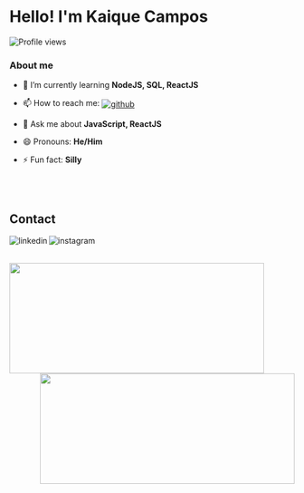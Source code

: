 <h1 align="left">Hello! I'm Kaique Campos</h1>
<p align="left"><img src="https://komarev.com/ghpvc/?username=kaiquecamposdev&color=blueviolet" alt="Profile views" /></p>

### About me

- 🌱 I’m currently learning **NodeJS, SQL, ReactJS**

- 📫 How to reach me: <a href="https://github.com/kaiquecamposdev" target="_blank"> <img align="center" src="https://img.shields.io/badge/-kaiquecamposdev-05122A?style=flat&logo=github" alt="github"/></a>

- 💬 Ask me about **JavaScript, ReactJS**
  
- 😄 Pronouns: **He/Him**

- ⚡ Fun fact: **Silly**



<br><br>
 
 ## Contact

<p align="left" style="background:"purple">
                                          
<a href="https://linkedin.com/in/kaiquecamposm" target="_blank">
  <img align="left" src="https://img.shields.io/badge/-kaiquecamposm-05122A?style=flat&logo=linkedin" alt="linkedin"/>
</a>
                                                                                                                      
<a href="https://instagram.com/Iamk_aique" target="_blank">
 <img align="left" src="https://img.shields.io/badge/-Iamk_aique-05122A?style=flat&logo=instagram" alt="instagram"/>
</a>
                                                                                                                    
</p>

<br><br>
  
<div>

<img align="left" width="450px" height="195px" src="https://github-readme-stats.vercel.app/api?username=kaiquecamposdev&theme=radical"></img> 
<img align="right" width="450px" height="195px" src="https://github-readme-stats.vercel.app/api/top-langs/?username=kaiquecamposdev&layout=compact&theme=radical"></img>

</div>


<!--
**Kaique-de-campos/Kaique-de-campos** is a ✨ _special_ ✨ repository because its `README.md` (this file) appears on your GitHub profile.

Here are some ideas to get you started:

- 🔭 I’m currently working on ...
- 🌱 I’m currently learning ...
- 👯 I’m looking to collaborate on ...
- 🤔 I’m looking for help with ...
- 💬 Ask me about ...
- 📫 How to reach me: ...
- 😄 Pronouns: ...
- ⚡ Fun fact: ...
-->
